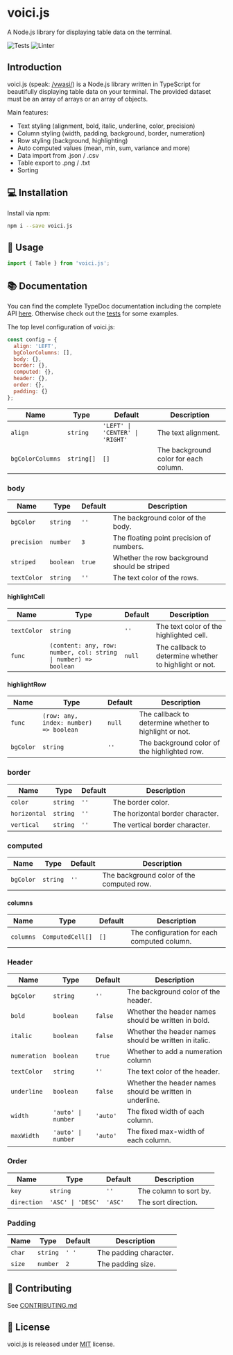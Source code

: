 # voici.js

A Node.js library for displaying table data on the terminal.

![Tests](https://github.com/larswaechter/voici.js/actions/workflows/tests.yaml/badge.svg)
![Linter](https://github.com/larswaechter/voici.js/actions/workflows/linter.yaml/badge.svg)

## Introduction

voici.js (speak: [/vwasi/](https://dictionary.cambridge.org/dictionary/french-english/voici)) is a Node.js library written in TypeScript for beautifully displaying table data on your terminal. The provided dataset must be an array of arrays or an array of objects.

Main features:

- Text styling (alignment, bold, italic, underline, color, precision)
- Column styling (width, padding, background, border, numeration)
- Row styling (background, highlighting)
- Auto computed values (mean, min, sum, variance and more)
- Data import from .json / .csv
- Table export to .png / .txt
- Sorting

## 💻 Installation

Install via npm:

```bash
npm i --save voici.js
```

## 🔨 Usage

```js
import { Table } from 'voici.js';
```

## 📚 Documentation

You can find the complete TypeDoc documentation including the complete API [here](https://larswaechter.github.io/voici.js/). Otherwise check out the [tests](https://github.com/larswaechter/voici.js/blob/master/tests/) for some examples.

The top level configuration of voici.js:

```js
const config = {
  align: 'LEFT',
  bgColorColumns: [],
  body: {},
  border: {},
  computed: {},
  header: {},
  order: {},
  padding: {}
};
```

| Name             | Type       | Default                         | Description                           |
| ---------------- | ---------- | ------------------------------- | ------------------------------------- |
| `align`          | `string`   | `'LEFT' \| 'CENTER' \| 'RIGHT'` | The text alignment.                   |
| `bgColorColumns` | `string[]` | `[]`                            | The background color for each column. |

### body

| Name        | Type      | Default | Description                                  |
| ----------- | --------- | ------- | -------------------------------------------- |
| `bgColor`   | `string`  | `''`    | The background color of the body.            |
| `precision` | `number`  | `3`     | The floating point precision of numbers.     |
| `striped`   | `boolean` | `true`  | Whether the row background should be striped |
| `textColor` | `string`  | `''`    | The text color of the rows.                  |

#### highlightCell

| Name        | Type                                                            | Default | Description                                            |
| ----------- | --------------------------------------------------------------- | ------- | ------------------------------------------------------ |
| `textColor` | `string`                                                        | `''`    | The text color of the highlighted cell.                |
| `func`      | `(content: any, row: number, col: string \| number) => boolean` | `null`  | The callback to determine whether to highlight or not. |

#### highlightRow

| Name      | Type                                   | Default | Description                                            |
| --------- | -------------------------------------- | ------- | ------------------------------------------------------ |
| `func`    | `(row: any, index: number) => boolean` | `null`  | The callback to determine whether to highlight or not. |
| `bgColor` | `string`                               | `''`    | The background color of the highlighted row.           |

### border

| Name         | Type     | Default | Description                      |
| ------------ | -------- | ------- | -------------------------------- |
| `color`      | `string` | `''`    | The border color.                |
| `horizontal` | `string` | `''`    | The horizontal border character. |
| `vertical`   | `string` | `''`    | The vertical border character.   |

### computed

| Name      | Type     | Default | Description                               |
| --------- | -------- | ------- | ----------------------------------------- |
| `bgColor` | `string` | `''`    | The background color of the computed row. |

#### columns

| Name      | Type             | Default | Description                                 |
| --------- | ---------------- | ------- | ------------------------------------------- |
| `columns` | `ComputedCell[]` | `[]`    | The configuration for each computed column. |

### Header

| Name         | Type               | Default  | Description                                              |
| ------------ | ------------------ | -------- | -------------------------------------------------------- |
| `bgColor`    | `string`           | `''`     | The background color of the header.                      |
| `bold`       | `boolean`          | `false`  | Whether the header names should be written in bold.      |
| `italic`     | `boolean`          | `false`  | Whether the header names should be written in italic.    |
| `numeration` | `boolean`          | `true`   | Whether to add a numeration column                       |
| `textColor`  | `string`           | `''`     | The text color of the header.                            |
| `underline`  | `boolean`          | `false`  | Whether the header names should be written in underline. |
| `width`      | `'auto' \| number` | `'auto'` | The fixed width of each column.                          |
| `maxWidth`   | `'auto' \| number` | `'auto'` | The fixed max-width of each column.                      |

### Order

| Name        | Type              | Default | Description            |
| ----------- | ----------------- | ------- | ---------------------- |
| `key`       | `string`          | `''`    | The column to sort by. |
| `direction` | `'ASC' \| 'DESC'` | `'ASC'` | The sort direction.    |

### Padding

| Name   | Type     | Default | Description            |
| ------ | -------- | ------- | ---------------------- |
| `char` | `string` | `' '`   | The padding character. |
| `size` | `number` | `2`     | The padding size.      |

## 🧩 Contributing

See [CONTRIBUTING.md](https://github.com/larswaechter/voici.js/blob/master/CONTRIBUTING.md)

## 🔑 License

voici.js is released under [MIT](https://github.com/larswaechter/voici.js/blob/master/LICENSE) license.
